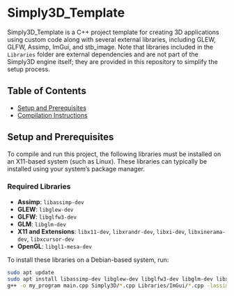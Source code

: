 # Simply3D_Template

Simply3D_Template is a C++ project template for creating 3D applications using custom code along with several external libraries, including GLEW, GLFW, Assimp, ImGui, and stb_image. Note that libraries included in the `Libraries` folder are external dependencies and are not part of the Simply3D engine itself; they are provided in this repository to simplify the setup process.

## Table of Contents
- [Setup and Prerequisites](#setup-and-prerequisites)
- [Compilation Instructions](#compilation-instructions)

## Setup and Prerequisites

To compile and run this project, the following libraries must be installed on an X11-based system (such as Linux). These libraries can typically be installed using your system’s package manager.

### Required Libraries
- **Assimp**: `libassimp-dev`
- **GLEW**: `libglew-dev`
- **GLFW**: `libglfw3-dev`
- **GLM**: `libglm-dev`
- **X11 and Extensions**: `libx11-dev`, `libxrandr-dev`, `libxi-dev`, `libxinerama-dev`, `libxcursor-dev`
- **OpenGL**: `libgl1-mesa-dev`

To install these libraries on a Debian-based system, run:
```bash
sudo apt update
sudo apt install libassimp-dev libglew-dev libglfw3-dev libglm-dev libx11-dev libxrandr-dev libxi-dev libxinerama-dev libxcursor-dev libgl1-mesa-dev
g++ -o my_program main.cpp Simply3D/*.cpp Libraries/ImGui/*.cpp -lassimp -lGLEW -lglfw -lGL -lX11 -lXrandr -lXi -lXinerama -lXcursor -std=c++17